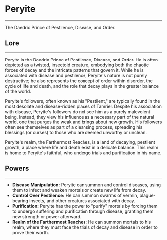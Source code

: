 # Peryite
---
The Daedric Prince of Pestilence, Disease, and Order.

## **Lore**
---
Peryite is the Daedric Prince of Pestilence, Disease, and Order. He is often depicted as a twisted, insectoid creature, embodying both the chaotic forces of decay and the intricate patterns that govern it. While he is associated with disease and pestilence, Peryite's nature is not purely destructive; he also represents the concept of order within disorder, the cycle of life and death, and the role that decay plays in the greater balance of the world.

Peryite's followers, often known as his "Pestilent," are typically found in the most desolate and disease-ridden places of Tamriel. Despite his association with disease, Peryite's followers do not see him as a purely malevolent being. Instead, they view his influence as a necessary part of the natural world, one that purges the weak and brings about new growth. His followers often see themselves as part of a cleansing process, spreading his blessings (or curses) to those who are deemed unworthy or unclean.

Peryite's realm, the Farthermost Reaches, is a land of decaying, pestilent growth, a place where life and death exist in a delicate balance. This realm is home to Peryite's faithful, who undergo trials and purification in his name.

## **Powers**
---
- **Disease Manipulation:** Peryite can summon and control diseases, using them to infect and weaken mortals or create new life from decay.
- **Control Over Pestilence:** He can summon swarms of vermin, plague-bearing insects, and other creatures associated with decay.
- **Purification:** Peryite has the power to "purify" mortals by forcing them to undergo suffering and purification through disease, granting them new strength or power afterward.
- **Realm of the Farthermost Reaches:** He can summon mortals to his realm, where they must face the trials of decay and disease in order to prove their worth.
